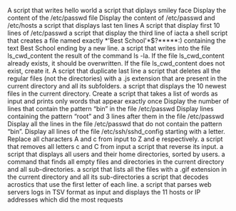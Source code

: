 A script that writes hello world
 a script that diplays smiley face
Display the content of the /etc/passwd file
Display the content of /etc/passwd and /etc/hosts
a script that displays last ten lines
A script that display first 10 lines of /etc/passwd
a script that display the third line of iacta
 a shell script that creates a file named exactly \*\'Best School\'\*$\?\*\*\*\*\*:) containing the text Best School ending by a new line.
 a script that writes into the file ls_cwd_content the result of the command ls -la. If the file ls_cwd_content already exists, it should be overwritten. If the file ls_cwd_content does not exist, create it.
A script that duplicate last line
a script that deletes all the regular files (not the directories) with a .js extension that are present in the current directory and all its subfolders.
a script that displays the 10 newest files in the current directory.
Create a script that takes a list of words as input and prints only words that appear exactly once
Display the number of lines that contain the pattern “bin” in the file /etc/passwd
Display lines containing the pattern “root” and 3 lines after them in the file /etc/passwd
Display all the lines in the file /etc/passwd that do not contain the pattern “bin”.
Display all lines of the file /etc/ssh/sshd_config starting with a letter.
Replace all characters A and c from input to Z and e respectively.
 a script that removes all letters c and C from input
a script that reverse its input.
 a script that displays all users and their home directories, sorted by users.
 a command that finds all empty files and directories in the current directory and all sub-directories.
 a script that lists all the files with a .gif extension in the current directory and all its sub-directories
a script that decodes acrostics that use the first letter of each line.
 a script that parses web servers logs in TSV format as input and displays the 11 hosts or IP addresses which did the most requests
